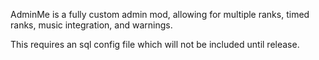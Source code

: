 AdminMe is a fully custom admin mod, allowing for multiple ranks, timed ranks, music integration, and warnings. 

This requires an sql config file which will not be included until release.


